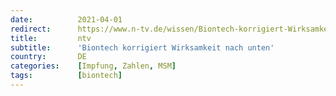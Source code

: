 ```yaml
---
date:          2021-04-01
redirect:      https://www.n-tv.de/wissen/Biontech-korrigiert-Wirksamkeit-nach-unten-article22466095.html
title:         ntv
subtitle:      'Biontech korrigiert Wirksamkeit nach unten'
country:       DE
categories:    [Impfung, Zahlen, MSM]
tags:          [biontech]
---
```

